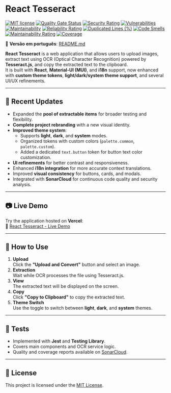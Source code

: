 # React Tesseract

[![MIT license](https://img.shields.io/badge/license-MIT-brightgreen.svg)](https://opensource.org/licenses/MIT)
[![Quality Gate Status](https://sonarcloud.io/api/project_badges/measure?project=fonteeboa_react-tesseract&metric=alert_status)](https://sonarcloud.io/summary/overall?id=fonteeboa_react-tesseract)
[![Security Rating](https://sonarcloud.io/api/project_badges/measure?project=fonteeboa_react-tesseract&metric=security_rating)](https://sonarcloud.io/summary/overall?id=fonteeboa_react-tesseract)
[![Vulnerabilities](https://sonarcloud.io/api/project_badges/measure?project=fonteeboa_react-tesseract&metric=vulnerabilities)](https://sonarcloud.io/summary/overall?id=fonteeboa_react-tesseract)
[![Maintainability](https://sonarcloud.io/api/project_badges/measure?project=fonteeboa_react-tesseract&metric=sqale_index)](https://sonarcloud.io/summary/overall?id=fonteeboa_react-tesseract)
[![Reliability Rating](https://sonarcloud.io/api/project_badges/measure?project=fonteeboa_react-tesseract&metric=reliability_rating)](https://sonarcloud.io/summary/overall?id=fonteeboa_react-tesseract)
[![Duplicated Lines (%)](https://sonarcloud.io/api/project_badges/measure?project=fonteeboa_react-tesseract&metric=duplicated_lines_density)](https://sonarcloud.io/summary/overall?id=fonteeboa_react-tesseract)
[![Code Smells](https://sonarcloud.io/api/project_badges/measure?project=fonteeboa_react-tesseract&metric=code_smells)](https://sonarcloud.io/summary/overall?id=fonteeboa_react-tesseract)
[![Maintainability Rating](https://sonarcloud.io/api/project_badges/measure?project=fonteeboa_react-tesseract&metric=sqale_rating)](https://sonarcloud.io/summary/overall?id=fonteeboa_react-tesseract)
[![Coverage](https://sonarcloud.io/api/project_badges/measure?project=fonteeboa_react-tesseract&metric=coverage)](https://sonarcloud.io/summary/overall?id=fonteeboa_react-tesseract)


📄 **Versão em português**: [README.md](README.md)  

**React Tesseract** is a web application that allows users to upload images, extract text using OCR (Optical Character Recognition) powered by **Tesseract.js**, and copy the extracted text to the clipboard.  
It is built with **React**, **Material-UI (MUI)**, and **i18n** support, now enhanced with **custom theme tokens**, **light/dark/system theme support**, and several UI/UX refinements.

---

## 🚀 Recent Updates
- Expanded the **pool of extractable items** for broader testing and flexibility.
- **Complete project rebranding** with a new visual identity.
- **Improved theme system**:
  - Supports **light**, **dark**, and **system** modes.
  - Organized tokens with custom colors (`palette.common`, `palette.custom`).
  - Added a dedicated `text.button` token for button text color customization.
- **UI refinements** for better contrast and responsiveness.
- Enhanced **i18n integration** for more accurate context translations.
- Improved **visual consistency** for buttons, cards, and modals.
- Integrated with **SonarCloud** for continuous code quality and security analysis.

---

## 📷 Live Demo
Try the application hosted on **Vercel**:  
🔗 [React Tesseract - Live Demo](https://react-tesseract-fonteeboa.vercel.app)

---

## 📖 How to Use
1. **Upload**  
   Click the **"Upload and Convert"** button and select an image.
2. **Extraction**  
   Wait while OCR processes the file using Tesseract.js.
3. **View**  
   The extracted text will be displayed on the screen.
4. **Copy**  
   Click **"Copy to Clipboard"** to copy the extracted text.
5. **Theme Switch**  
   Use the toggle to switch between **light**, **dark**, and **system** themes.

---

## 🧪 Tests
- Implemented with **Jest** and **Testing Library**.
- Covers main components and OCR service logic.
- Quality and coverage reports available on [SonarCloud](https://sonarcloud.io/summary/overall?id=fonteeboa_react-tesseract).

---

## 📜 License
This project is licensed under the [MIT License](LICENSE).
